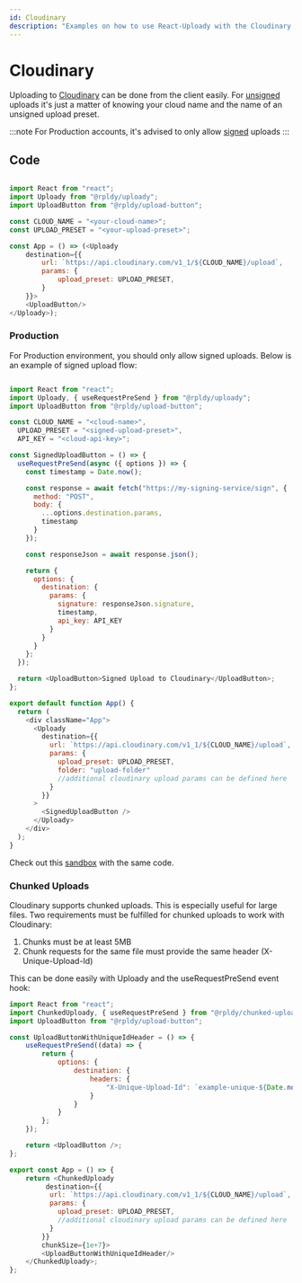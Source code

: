```yaml
---
id: Cloudinary
description: "Examples on how to use React-Uploady with the Cloudinary service"
---
```


# Cloudinary

Uploading to [Cloudinary](https://cloudinary.com) can be done from the client easily.
For [unsigned](https://cloudinary.com/documentation/upload_images#unsigned_upload) uploads it's just a matter of knowing your cloud name and the name of an unsigned upload preset.

:::note
For Production accounts, it's advised to only allow [signed](https://cloudinary.com/documentation/upload_images#generating_authentication_signatures) uploads
:::

## Code

```javascript

import React from "react";
import Uploady from "@rpldy/uploady";
import UploadButton from "@rpldy/upload-button";

const CLOUD_NAME = "<your-cloud-name>";
const UPLOAD_PRESET = "<your-upload-preset>";

const App = () => (<Uploady
    destination={{ 
        url: `https://api.cloudinary.com/v1_1/${CLOUD_NAME}/upload`,
        params: {
            upload_preset: UPLOAD_PRESET,
        }
    }}>
    <UploadButton/>
</Uploady>);

```

### Production 

For Production environment, you should only allow signed uploads. 
Below is an example of signed upload flow:

```javascript

import React from "react";
import Uploady, { useRequestPreSend } from "@rpldy/uploady";
import UploadButton from "@rpldy/upload-button";

const CLOUD_NAME = "<cloud-name>",
  UPLOAD_PRESET = "<signed-upload-preset>",
  API_KEY = "<cloud-api-key>";

const SignedUploadButton = () => {
  useRequestPreSend(async ({ options }) => {
    const timestamp = Date.now();

    const response = await fetch("https://my-signing-service/sign", {
      method: "POST",
      body: {
        ...options.destination.params,
        timestamp
      }
    });

    const responseJson = await response.json();

    return {
      options: {
        destination: {
          params: {
            signature: responseJson.signature,
            timestamp,
            api_key: API_KEY
          }
        }
      }
    };
  });

  return <UploadButton>Signed Upload to Cloudinary</UploadButton>;
};

export default function App() {
  return (
    <div className="App">
      <Uploady
        destination={{
          url: `https://api.cloudinary.com/v1_1/${CLOUD_NAME}/upload`,
          params: {
            upload_preset: UPLOAD_PRESET,
            folder: "upload-folder"
            //additional cloudinary upload params can be defined here
          }
        }}
      >
        <SignedUploadButton />
      </Uploady>
    </div>
  );
}

```

Check out this [sandbox](https://codesandbox.io/s/react-uploady-cloudinary-signed-sample-8tw8d) with the same code.


### Chunked Uploads

Cloudinary supports chunked uploads. This is especially useful for large files. 
Two requirements must be fulfilled for chunked uploads to work with Cloudinary: 

1.  Chunks must be at least 5MB
2.  Chunk requests for the same file must provide the same header (X-Unique-Upload-Id)


This can be done easily with Uploady and the useRequestPreSend event hook:

```javascript 
import React from "react";
import ChunkedUploady, { useRequestPreSend } from "@rpldy/chunked-uploady";
import UploadButton from "@rpldy/upload-button";

const UploadButtonWithUniqueIdHeader = () => {
    useRequestPreSend((data) => {
        return {
            options: {
                destination: {
                    headers: {
                        "X-Unique-Upload-Id": `example-unique-${Date.now()}`,
                    }
                }
            }
        };
    });

    return <UploadButton />;
};

export const App = () => {    
    return <ChunkedUploady               
         destination={{
          url: `https://api.cloudinary.com/v1_1/${CLOUD_NAME}/upload`,
          params: {
            upload_preset: UPLOAD_PRESET,            
            //additional cloudinary upload params can be defined here
          }
        }}
        chunkSize={1e+7}>
        <UploadButtonWithUniqueIdHeader/>
    </ChunkedUploady>;
};


```

